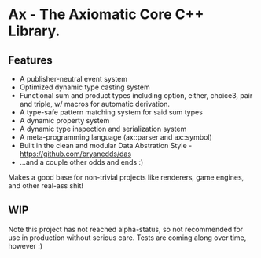 Ax - The Axiomatic Core C++ Library.
===

Features
---

- A publisher-neutral event system
- Optimized dynamic type casting system
- Functional sum and product types including option, either, choice3, pair and triple, w/ macros for automatic derivation.
- A type-safe pattern matching system for said sum types
- A dynamic property system
- A dynamic type inspection and serialization system
- A meta-programming language (ax::parser and ax::symbol)
- Built in the clean and modular Data Abstration Style - https://github.com/bryanedds/das
- ...and a couple other odds and ends :)

Makes a good base for non-trivial projects like renderers, game engines, and other real-ass shit!

WIP
---
Note this project has not reached alpha-status, so not recommended for use in production without serious care. Tests are coming along over time, however :)
